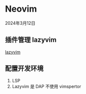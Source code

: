 # Neovim

2024年3月12日

## 插件管理 lazyvim

[lazyvim](https://www.lazyvim.org/installation)

[](https://www.cnblogs.com/cxpress/p/17945885)

## 配置开发环境

1. LSP
2. Lazyvim 是 DAP 不使用  vimspertor